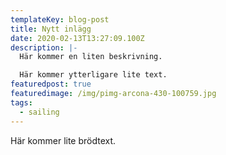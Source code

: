 ```yaml
---
templateKey: blog-post
title: Nytt inlägg
date: 2020-02-13T13:27:09.100Z
description: |-
  Här kommer en liten beskrivning.

  Här kommer ytterligare lite text.
featuredpost: true
featuredimage: /img/pimg-arcona-430-100759.jpg
tags:
  - sailing
---
```

Här kommer lite brödtext.
